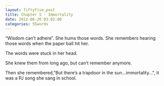 ```yaml
---
layout: fiftyfive_post
title: Chapter 5 - Immortality
date: 2012-06-26 03:02:00
categories: 55words
---
```


“Wisdom can’t adhere”. She hums those words. She remembers hearing those words when the paper ball hit her.

The words were stuck in her head.

She knew them from long ago, but can’t remember anymore.

Then she remembered,"But there’s a trapdoor in the sun…immortality…", it was a PJ song she sang in school.
